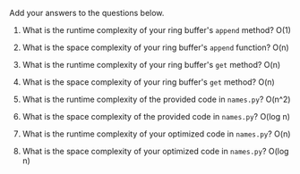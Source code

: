 Add your answers to the questions below.

1. What is the runtime complexity of your ring buffer's `append` method?
    O(1)

2. What is the space complexity of your ring buffer's `append` function?
    O(n)

3. What is the runtime complexity of your ring buffer's `get` method?
    O(n)

4. What is the space complexity of your ring buffer's `get` method?
    O(n)

5. What is the runtime complexity of the provided code in `names.py`?
    O(n^2)

6. What is the space complexity of the provided code in `names.py`?
    O(log n)

7. What is the runtime complexity of your optimized code in `names.py`?
    O(n)

8. What is the space complexity of your optimized code in `names.py`?
    O(log n)
